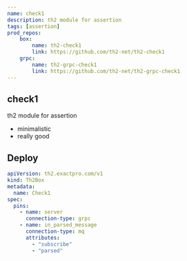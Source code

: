 ```yaml
---
name: check1
description: th2 module for assertion
tags: [assertion]
prod_repos:
    box: 
        name: th2-check1
        link: https://github.com/th2-net/th2-check1
    grpc: 
        name: th2-grpc-check1
        link: https://github.com/th2-net/th2-grpc-check1
---
```


<section>

# check1

th2 module for assertion

- minimalistic
- really good

<module-index-actions />

</section>

<section>

## Deploy

```yaml
apiVersion: th2.exactpro.com/v1
kind: Th2Box
metadata:
  name: Check1
spec:
  pins:
    - name: server
      connection-type: grpc
    - name: in_parsed_message
      connection-type: mq
      attributes:
        - "subscribe"
        - "parsed"
```

</section>
